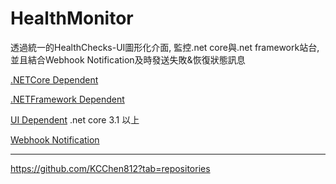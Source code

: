 # HealthMonitor

透過統一的HealthChecks-UI圖形化介面, 監控.net core與.net framework站台, 並且結合Webhook Notification及時發送失敗&恢復狀態訊息

 [.NETCore Dependent](/CoreDependent.md)
 
 [.NETFramework Dependent](/FrameworkDependent.md)
 
 [UI Dependent](/UIDependent.md) .net core 3.1 以上
 
 [Webhook Notification](/WebhookNotification.md)

-----
https://github.com/KCChen812?tab=repositories


